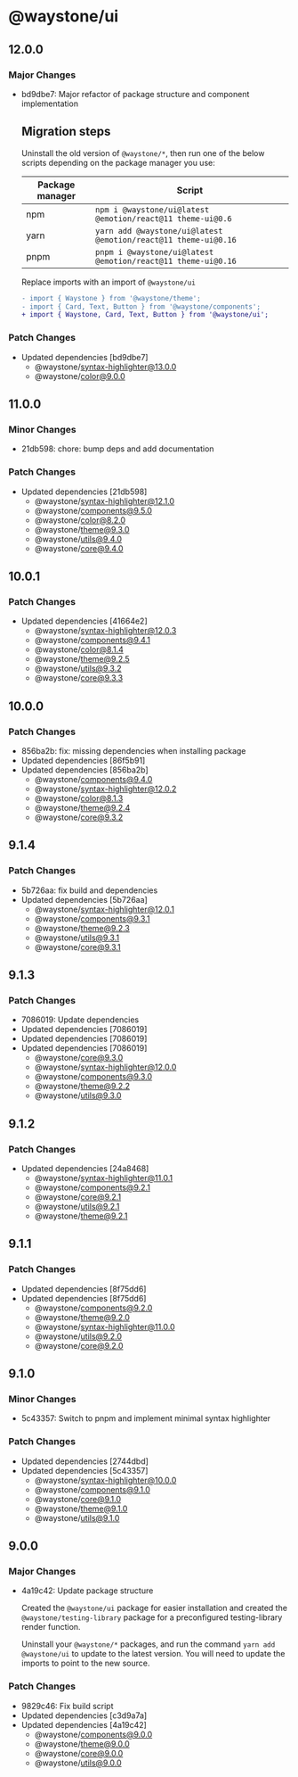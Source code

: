 # @waystone/ui

## 12.0.0

### Major Changes

- bd9dbe7: Major refactor of package structure and component implementation

  ## Migration steps

  Uninstall the old version of `@waystone/*`, then run one of the below scripts depending on the package manager you use:

  | Package manager | Script                                                         |
  | --------------- | -------------------------------------------------------------- |
  | npm             | `npm i @waystone/ui@latest @emotion/react@11 theme-ui@0.6`     |
  | yarn            | `yarn add @waystone/ui@latest @emotion/react@11 theme-ui@0.16` |
  | pnpm            | `pnpm i @waystone/ui@latest @emotion/react@11 theme-ui@0.16`   |

  Replace imports with an import of `@waystone/ui`

  ```diff
  - import { Waystone } from '@waystone/theme';
  - import { Card, Text, Button } from '@waystone/components';
  + import { Waystone, Card, Text, Button } from '@waystone/ui';
  ```

### Patch Changes

- Updated dependencies [bd9dbe7]
  - @waystone/syntax-highlighter@13.0.0
  - @waystone/color@9.0.0

## 11.0.0

### Minor Changes

- 21db598: chore: bump deps and add documentation

### Patch Changes

- Updated dependencies [21db598]
  - @waystone/syntax-highlighter@12.1.0
  - @waystone/components@9.5.0
  - @waystone/color@8.2.0
  - @waystone/theme@9.3.0
  - @waystone/utils@9.4.0
  - @waystone/core@9.4.0

## 10.0.1

### Patch Changes

- Updated dependencies [41664e2]
  - @waystone/syntax-highlighter@12.0.3
  - @waystone/components@9.4.1
  - @waystone/color@8.1.4
  - @waystone/theme@9.2.5
  - @waystone/utils@9.3.2
  - @waystone/core@9.3.3

## 10.0.0

### Patch Changes

- 856ba2b: fix: missing dependencies when installing package
- Updated dependencies [86f5b91]
- Updated dependencies [856ba2b]
  - @waystone/components@9.4.0
  - @waystone/syntax-highlighter@12.0.2
  - @waystone/color@8.1.3
  - @waystone/theme@9.2.4
  - @waystone/core@9.3.2

## 9.1.4

### Patch Changes

- 5b726aa: fix build and dependencies
- Updated dependencies [5b726aa]
  - @waystone/syntax-highlighter@12.0.1
  - @waystone/components@9.3.1
  - @waystone/theme@9.2.3
  - @waystone/utils@9.3.1
  - @waystone/core@9.3.1

## 9.1.3

### Patch Changes

- 7086019: Update dependencies
- Updated dependencies [7086019]
- Updated dependencies [7086019]
- Updated dependencies [7086019]
  - @waystone/core@9.3.0
  - @waystone/syntax-highlighter@12.0.0
  - @waystone/components@9.3.0
  - @waystone/theme@9.2.2
  - @waystone/utils@9.3.0

## 9.1.2

### Patch Changes

- Updated dependencies [24a8468]
  - @waystone/syntax-highlighter@11.0.1
  - @waystone/components@9.2.1
  - @waystone/core@9.2.1
  - @waystone/utils@9.2.1
  - @waystone/theme@9.2.1

## 9.1.1

### Patch Changes

- Updated dependencies [8f75dd6]
- Updated dependencies [8f75dd6]
  - @waystone/components@9.2.0
  - @waystone/theme@9.2.0
  - @waystone/syntax-highlighter@11.0.0
  - @waystone/utils@9.2.0
  - @waystone/core@9.2.0

## 9.1.0

### Minor Changes

- 5c43357: Switch to pnpm and implement minimal syntax highlighter

### Patch Changes

- Updated dependencies [2744dbd]
- Updated dependencies [5c43357]
  - @waystone/syntax-highlighter@10.0.0
  - @waystone/components@9.1.0
  - @waystone/core@9.1.0
  - @waystone/theme@9.1.0
  - @waystone/utils@9.1.0

## 9.0.0

### Major Changes

- 4a19c42: Update package structure

  Created the `@waystone/ui` package for easier installation and created the `@waystone/testing-library`
  package for a preconfigured testing-library render function.

  Uninstall your `@waystone/*` packages, and run the command `yarn add @waystone/ui`
  to update to the latest version. You will need to update the imports to point
  to the new source.

### Patch Changes

- 9829c46: Fix build script
- Updated dependencies [c3d9a7a]
- Updated dependencies [4a19c42]
  - @waystone/components@9.0.0
  - @waystone/theme@9.0.0
  - @waystone/core@9.0.0
  - @waystone/utils@9.0.0
